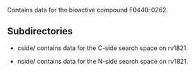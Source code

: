 Contains data for the bioactive compound F0440-0262.

## Subdirectories

- cside/ contains data for the C-side search space on rv1821.

- nside/ contains data for the N-side search space on rv1821.

